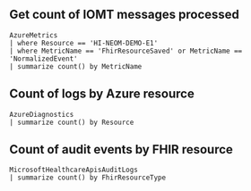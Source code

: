

## Get count of IOMT messages processed

```
AzureMetrics 
| where Resource == 'HI-NEOM-DEMO-E1'
| where MetricName == 'FhirResourceSaved' or MetricName == 'NormalizedEvent'
| summarize count() by MetricName
```

## Count of logs by Azure resource

```
AzureDiagnostics 
| summarize count() by Resource
```

## Count of audit events by FHIR resource

```
MicrosoftHealthcareApisAuditLogs 
| summarize count() by FhirResourceType
```